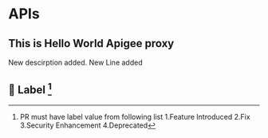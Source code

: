 # APIs

## This is Hello World Apigee proxy

New descirption added. New Line added

## 📝 Label [^1]

[^1]: PR must have label value from following list
1.Feature Introduced
2.Fix
3.Security Enhancement
4.Deprecated
